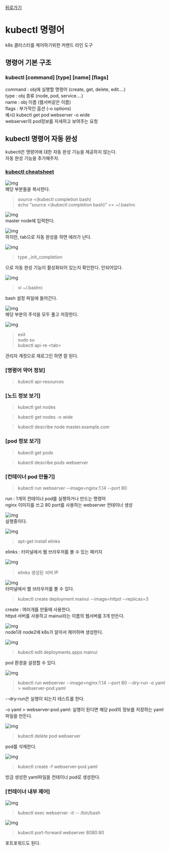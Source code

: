 [뒤로가기](../../README.md)

# kubectl 명령어

k8s 클러스터를 제어하기위한 커맨드 라인 도구

## 명령어 기본 구조

### kubectl [command] [type] [name] [flags]

command : obj에 실행할 명령어 (create, get, delete, edit....)<br>
type : obj 종류 (node, pod, service....)<br>
name : obj 이름 (웹서버같은 이름)<br>
flags : 부가적인 옵션 (-o options)<br>
예시) kubectl get pod webserver -o wide<br>
webserver의 pod정보를 자세하고 보여주는 요청<br>

## kubectl 명령어 자동 완성

kubectl은 명령어에 대한 자동 완성 기능을 제공하지 않는다.<br>
자동 완성 기능을 추가해주자.<br>

### [kubectl cheatsheet](https://kubernetes.io/docs/reference/kubectl/cheatsheet/)

![img](../Img/k8s_47.png)<br>
해당 부분들을 복사한다.<br>

> source <(kubectl completion bash)<br>
> echo "source <(kubectl completion bash)" >> ~/.bashrc<br>

![img](../Img/k8s_48.png)<br>
master node에 입력한다.<br>

![img](../Img/k8s_49.png)<br>
하지만, tab으로 자동 완성을 하면 에러가 난다.<br>

![img](../Img/k8s_50.png)<br>

> type \_init_completion

으로 자동 완성 기능이 활성화되어 있는지 확인한다.
안되어있다.

![img](../Img/k8s_51.png)<br>

> vi ~/.bashrc

bash 설정 파일에 들어간다.

![img](../Img/k8s_52.png)<br>
해당 부분의 주석을 모두 풀고 저장한다.<br>

![img](../Img/k8s_53.png)<br>

> exit<br>
> sudo su<br>
> kubectl api-re \<tab\><br>

관리자 계정으로 재로그인 하면 잘 된다.<br>

### [명령어 약어 정보]

> kubectl api-resources

### [노드 정보 보기]

> kubectl get nodes

> kubectl get nodes -o wide

> kubectl describe node master.example.com

### [pod 정보 보기]

> kubectl get pods

> kubectl describe pods webserver

### [컨테이너 pod 만들기]

> kubectl run webserver --image=nginx:1.14 --port 80

run : 1개의 컨테이너 pod를 실행하거나 만드는 명령어<br>
nginx 이미지를 쓰고 80 port를 사용하는 webserver 컨테이너 생성<br>

![img](../Img/k8s_54.png)<br>
실행중이다.<br>

![img](../Img/k8s_55.png)<br>

> apt-get install elinks

elinks : 터미널에서 웹 브라우저를 볼 수 있는 패키지

![img](../Img/k8s_56.png)<br>

> elinks 생성된 서버 IP

![img](../Img/k8s_57.png)<br>
터미널에서 웹 브라우저를 볼 수 있다.

> kubectl create deployment mainui --image=httpd --replicas=3

create : 여러개를 만들때 사용한다.<br>
httpd 서버를 사용하고 mainui라는 이름의 웹서버를 3개 만든다.<br>

![img](../Img/k8s_59.png)<br>
node1과 node2에 k8s가 알아서 제어하며 생성한다.<br>

![img](../Img/k8s_62.png)<br>

> kubectl edit deployments.apps mainui

pod 환경을 설정할 수 있다.<br>

![img](../Img/k8s_63.png)<br>

> kubectl run webserver --image=nginx:1.14 --port 80 --dry-run -o yaml > webserver-pod.yaml

--dry-run은 실행이 되는지 테스트를 한다.<br>

-o yaml > webserver-pod.yaml: 실행이 된다면
해당 pod의 정보를 저장하는 yaml파일을 만든다.<br>

![img](../Img/k8s_64.png)<br>

> kubectl delete pod webserver

pod를 삭제한다.

![img](../Img/k8s_65.png)<br>

> kubectl create -f webserver-pod.yaml

방금 생성한 yaml파일을 컨테이너 pod로 생성한다.<br>

### [컨테이너 내부 제어]

![img](../Img/k8s_60.png)<br>

> kubectl exec webserver -it -- /bin/bash

![img](../Img/k8s_61.png)<br>

> kubectl port-forward webserver 8080:80

포트포워드도 된다.<br>




